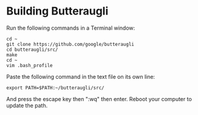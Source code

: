 # Building Butteraugli

Run the following commands in a Terminal window:

    cd ~
    git clone https://github.com/google/butteraugli
    cd butteraugli/src/
    make
    cd ~
    vim .bash_profile

Paste the following command in the text file on its own line:

    export PATH=$PATH:~/butteraugli/src/

And press the escape key then ":wq" then enter. Reboot your computer to update the path.

